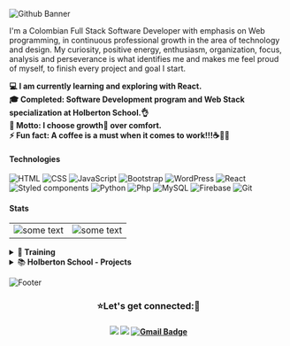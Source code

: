 ![Github Banner](https://user-images.githubusercontent.com/7723544/119219169-b7c03b00-baa9-11eb-9927-8262978ed5f4.gif)


I'm a Colombian Full Stack Software Developer with emphasis on Web programming, in continuous professional growth in the area of technology and design. My curiosity, positive energy, enthusiasm, organization, focus, analysis and perseverance is what identifies me and makes me feel proud of myself, to finish every project and goal I start.


**💻 I am currently learning and exploring with React.**<br/>
**🎓 Completed: Software Development program and Web Stack specialization at Holberton School.👌**<br/>
**🎯 Motto: I choose growth🌱 over comfort.**<br/>
**⚡ Fun fact: A coffee is a must when it comes to work!!!☕👩‍💻**

#### Technologies

![HTML](https://img.shields.io/badge/-HTML-%23E44D27?style=flat-square&logo=html5&logoColor=ffffff)
![CSS](https://img.shields.io/badge/-CSS-%231572B6?style=flat-square&logo=css3)
![JavaScript](https://img.shields.io/badge/-JavaScript-%23323330?style=flat-square&logo=javascript&logoColor=000000&color=%23f0db4f)
![Bootstrap](https://img.shields.io/badge/-BootStrap-%23563d7c?style=flat-square&logo=bootstrap&logoColor=%23ffffff)
![WordPress](https://img.shields.io/badge/-WordPress-%2300749C?style=flat-square&logo=wordpress&logoColor=%23ffffff)
![React](https://img.shields.io/badge/-React-%23282C34?style=flat-square&logo=react)
![Styled components](https://img.shields.io/badge/-Styled_Components-%23db7092?style=flat-square&logo=styled-components&logoColor=%23ffffff)
![Python](https://img.shields.io/badge/-Python-%234B8BBE?style=flat-square&logo=python&logoColor=%23ffffff)
![Php](https://img.shields.io/badge/-php-%238993be?style=flat-square&logo=php&logoColor=%23ffffff)
![MySQL](https://img.shields.io/badge/-MySQL-%2300758F?style=flat-square&logo=mysql&logoColor=%23ffffff)
![Firebase](https://img.shields.io/badge/-Firebase-%23F5820D?style=flat-square&logo=firebase&logoColor=%23FFCB2B)
![Git](https://img.shields.io/badge/-Git-%23F05032?style=flat-square&logo=git&logoColor=%23ffffff)


#### Stats

<table align="center" cellspacing="0" cellpadding="0" style="border-collapse: collapse; border: none;">
    <tr>
        <td align="center"><img src="https://github-readme-stats.vercel.app/api?username=zulsb&hide=issues&show_icons=true&theme=slateorange" alt="some text"></td>
        <td align="center"><img src="https://github-readme-stats.vercel.app/api/top-langs/?username=zulsb&layout=compact&theme=slateorange" alt="some text"></td>
    </tr>
</table>


<details>
<summary>🌈<b> Training</b></summary>


[<img src="https://img.shields.io/badge/-TikTak_Clone_SPA-%23282C34?style=flat-square&logo=react"/>](https://github.com/zulsb/TikTak)

</details>

<details>
<summary>📚<b> Holberton School - Projects</b></summary>
<br>

* **Foundations**

Low-level programming & Algorithm | Higher-level programming | System engineering & DevOps
------------ | ------------- | -------------
[![Readme Card](https://github-readme-stats.vercel.app/api/pin/?username=zulsb&repo=holbertonschool-low_level_programming&show_owner=true)](https://github.com/zulsb/holbertonschool-low_level_programming) | [![Readme Card](https://github-readme-stats.vercel.app/api/pin/?username=zulsb&repo=holbertonschool-higher_level_programming&show_owner=true)](https://github.com/zulsb/holbertonschool-higher_level_programming) | [![Readme Card](https://github-readme-stats.vercel.app/api/pin/?username=zulsb&repo=holberton-system_engineering-devops&show_owner=true)](https://github.com/zulsb/holberton-system_engineering-devops)

<br>

* **Specialization - Web Stack programming**

Front-end | Back-end | React
------------ | ------------- | -------------
[![Readme Card](https://github-readme-stats.vercel.app/api/pin/?username=zulsb&repo=holbertonschool-web_front_end&show_owner=true)](https://github.com/zulsb/holbertonschool-web_front_end) | [![Readme Card](https://github-readme-stats.vercel.app/api/pin/?username=zulsb&repo=holbertonschool-web_back_end&show_owner=true)](https://github.com/zulsb/holbertonschool-web_back_end) | [![Readme Card](https://github-readme-stats.vercel.app/api/pin/?username=zulsb&repo=holbertonschool-web_react&show_owner=true)](https://github.com/zulsb/holbertonschool-web_react)

</details>

![Footer](https://user-images.githubusercontent.com/7723544/119240053-ff2ee180-bb12-11eb-8924-e4faf609d068.gif)


<h3 align="center"> ⭐Let's get connected:💖</h3>

<h4 align="center">

[<img src="https://img.shields.io/badge/Luz_Sanchez-%230077B5.svg?&style=flat-square&logo=linkedin&logoColor=white"/>](https://www.linkedin.com/in/luzsanchezb/)
[<img src="https://img.shields.io/badge/@LuzSanchezB-%231da1f2.svg?&style=flat-square&logo=twitter&logoColor=white"/>](https://twitter.com/LuzSanchezB)
[![Gmail Badge](https://img.shields.io/badge/Gmail-c14438?style=flat-square&logo=Gmail&logoColor=white&link=mailto:luzsanchez.dev@gmail.com)](mailto:luzsanchez.dev@gmail.com)

</h4>